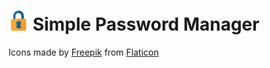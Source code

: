 # ![](icon_small.png) Simple Password Manager

Icons made by [Freepik](http://www.freepik.com/) from [Flaticon](https://www.flaticon.com/)
